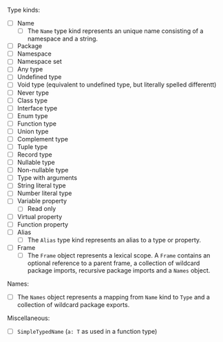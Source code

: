 Type kinds:

- [ ] Name
  - [ ] The `Name` type kind represents an unique name consisting of a namespace and a string.
- [ ] Package
- [ ] Namespace
- [ ] Namespace set
- [ ] Any type
- [ ] Undefined type
- [ ] Void type (equivalent to undefined type, but literally spelled differentt)
- [ ] Never type
- [ ] Class type
- [ ] Interface type
- [ ] Enum type
- [ ] Function type
- [ ] Union type
- [ ] Complement type
- [ ] Tuple type
- [ ] Record type
- [ ] Nullable type
- [ ] Non-nullable type
- [ ] Type with arguments
- [ ] String literal type 
- [ ] Number literal type
- [ ] Variable property
  - [ ] Read only
- [ ] Virtual property
- [ ] Function property
- [ ] Alias
  - [ ] The `Alias` type kind represents an alias to a type or property.
- [ ] Frame
  - [ ] The `Frame` object represents a lexical scope. A `Frame` contains an optional reference to a parent frame, a collection of wildcard package imports, recursive package imports and a `Names` object.

Names:

- [ ] The `Names` object represents a mapping from `Name` kind to `Type` and a collection of wildcard package exports.

Miscellaneous:

- [ ] `SimpleTypedName` (`a: T` as used in a function type)